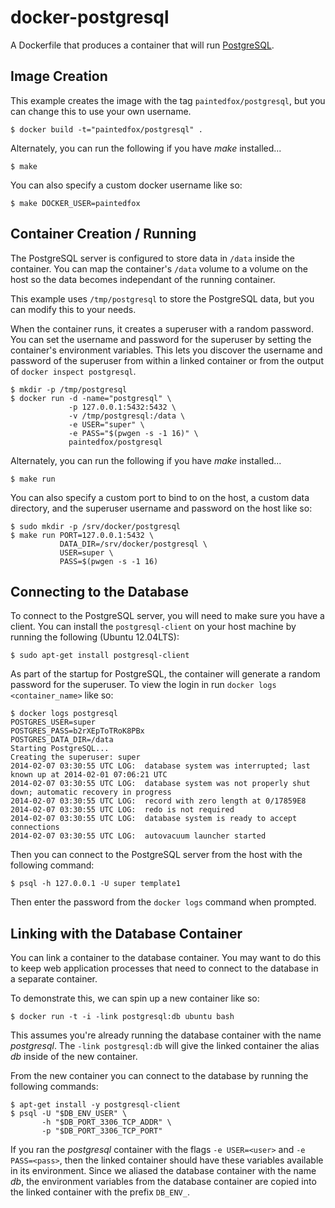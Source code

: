 # docker-postgresql

A Dockerfile that produces a container that will run [PostgreSQL][postgresql].

[postgresql]: http://www.postgresql.org/

## Image Creation

This example creates the image with the tag `paintedfox/postgresql`, but you can
change this to use your own username.

```
$ docker build -t="paintedfox/postgresql" .
```

Alternately, you can run the following if you have *make* installed...

```
$ make
```

You can also specify a custom docker username like so:

```
$ make DOCKER_USER=paintedfox
```

## Container Creation / Running

The PostgreSQL server is configured to store data in `/data` inside the
container.  You can map the container's `/data` volume to a volume on the host
so the data becomes independant of the running container.

This example uses `/tmp/postgresql` to store the PostgreSQL data, but you can
modify this to your needs.

When the container runs, it creates a superuser with a random password.  You
can set the username and password for the superuser by setting the container's
environment variables.  This lets you discover the username and password of the
superuser from within a linked container or from the output of `docker inspect
postgresql`.

``` shell
$ mkdir -p /tmp/postgresql
$ docker run -d -name="postgresql" \
             -p 127.0.0.1:5432:5432 \
             -v /tmp/postgresql:/data \
             -e USER="super" \
             -e PASS="$(pwgen -s -1 16)" \
             paintedfox/postgresql
```

Alternately, you can run the following if you have *make* installed...

``` shell
$ make run
```

You can also specify a custom port to bind to on the host, a custom data
directory, and the superuser username and password on the host like so:

``` shell
$ sudo mkdir -p /srv/docker/postgresql
$ make run PORT=127.0.0.1:5432 \
           DATA_DIR=/srv/docker/postgresql \
           USER=super \
           PASS=$(pwgen -s -1 16)
```

## Connecting to the Database

To connect to the PostgreSQL server, you will need to make sure you have
a client.  You can install the `postgresql-client` on your host machine by
running the following (Ubuntu 12.04LTS):

``` shell
$ sudo apt-get install postgresql-client
```

As part of the startup for PostgreSQL, the container will generate a random
password for the superuser.  To view the login in run `docker logs
<container_name>` like so:

``` shell
$ docker logs postgresql
POSTGRES_USER=super
POSTGRES_PASS=b2rXEpToTRoK8PBx
POSTGRES_DATA_DIR=/data
Starting PostgreSQL...
Creating the superuser: super
2014-02-07 03:30:55 UTC LOG:  database system was interrupted; last known up at 2014-02-01 07:06:21 UTC
2014-02-07 03:30:55 UTC LOG:  database system was not properly shut down; automatic recovery in progress
2014-02-07 03:30:55 UTC LOG:  record with zero length at 0/17859E8
2014-02-07 03:30:55 UTC LOG:  redo is not required
2014-02-07 03:30:55 UTC LOG:  database system is ready to accept connections
2014-02-07 03:30:55 UTC LOG:  autovacuum launcher started
```

Then you can connect to the PostgreSQL server from the host with the following
command:

``` shell
$ psql -h 127.0.0.1 -U super template1
```

Then enter the password from the `docker logs` command when prompted.

## Linking with the Database Container

You can link a container to the database container.  You may want to do this to
keep web application processes that need to connect to the database in
a separate container.

To demonstrate this, we can spin up a new container like so:

``` shell
$ docker run -t -i -link postgresql:db ubuntu bash
```

This assumes you're already running the database container with the name
*postgresql*.  The `-link postgresql:db` will give the linked container the
alias *db* inside of the new container.

From the new container you can connect to the database by running the following
commands:

``` shell
$ apt-get install -y postgresql-client
$ psql -U "$DB_ENV_USER" \
       -h "$DB_PORT_3306_TCP_ADDR" \
       -p "$DB_PORT_3306_TCP_PORT"
```

If you ran the *postgresql* container with the flags `-e USER=<user>` and `-e
PASS=<pass>`, then the linked container should have these variables available
in its environment.  Since we aliased the database container with the name
*db*, the environment variables from the database container are copied into the
linked container with the prefix `DB_ENV_`.
